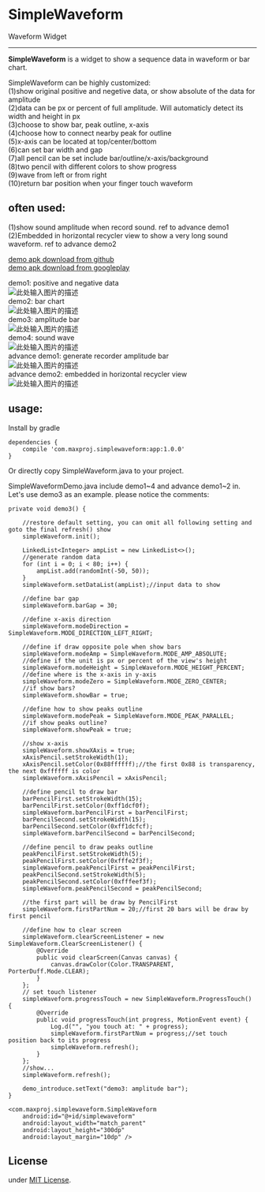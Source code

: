 ﻿# SimpleWaveform

Waveform Widget

---

**SimpleWaveform** is a widget to show a sequence data in waveform or bar chart.

SimpleWaveform can be highly customized:<br>
(1)show original positive and negetive data, or show absolute of the data for amplitude<br>
(2)data can be px or percent of full amplitude. Will automaticly detect its width and height in px<br>
(3)choose to show bar, peak outline, x-axis<br>
(4)choose how to connect nearby peak for outline<br>
(5)x-axis can be located at top/center/bottom<br>
(6)can set bar width and gap<br>
(7)all pencil can be set include bar/outline/x-axis/background<br>
(8)two pencil with different colors to show progress<br>
(9)wave from left or from right<br>
(10)return bar position when your finger touch waveform<br>


## often used:
(1)show sound amplitude when record sound. ref to advance demo1<br>
(2)Embedded in horizontal recycler view to show a very long sound waveform. ref to advance demo2<br>

[demo apk download from github](https://github.com/maxyou/SimpleWaveform/raw/master/app/app-release.apk)<br>
[demo apk download from googleplay](https://play.google.com/store/apps/details?id=maxproj.com.simplewaveform)<br>

demo1: positive and negative data<br>
![此处输入图片的描述][1]<br>
demo2: bar chart<br>
![此处输入图片的描述][2]<br>
demo3: amplitude bar<br>
![此处输入图片的描述][3]<br>
demo4: sound wave<br>
![此处输入图片的描述][4]<br>
advance demo1: generate recorder amplitude bar<br>
![此处输入图片的描述][5]<br>
advance demo2: embedded in horizontal recycler view<br>
![此处输入图片的描述][6]<br>

## usage:

Install by gradle<br>    

    dependencies {
        compile 'com.maxproj.simplewaveform:app:1.0.0'
    }

Or directly copy SimpleWaveform.java to your project.<br>
 
SimpleWaveformDemo.java include demo1~4 and advance demo1~2 in. Let's use demo3 as an example. please notice the comments:<br>

    private void demo3() {
        
        //restore default setting, you can omit all following setting and goto the final refresh() show
        simpleWaveform.init();

        LinkedList<Integer> ampList = new LinkedList<>();
        //generate random data
        for (int i = 0; i < 80; i++) {
            ampList.add(randomInt(-50, 50));
        }
        simpleWaveform.setDataList(ampList);//input data to show

        //define bar gap
        simpleWaveform.barGap = 30;

        //define x-axis direction
        simpleWaveform.modeDirection = SimpleWaveform.MODE_DIRECTION_LEFT_RIGHT;

        //define if draw opposite pole when show bars
        simpleWaveform.modeAmp = SimpleWaveform.MODE_AMP_ABSOLUTE;
        //define if the unit is px or percent of the view's height
        simpleWaveform.modeHeight = SimpleWaveform.MODE_HEIGHT_PERCENT;
        //define where is the x-axis in y-axis
        simpleWaveform.modeZero = SimpleWaveform.MODE_ZERO_CENTER;
        //if show bars?
        simpleWaveform.showBar = true;

        //define how to show peaks outline
        simpleWaveform.modePeak = SimpleWaveform.MODE_PEAK_PARALLEL;
        //if show peaks outline?
        simpleWaveform.showPeak = true;

        //show x-axis
        simpleWaveform.showXAxis = true;
        xAxisPencil.setStrokeWidth(1);
        xAxisPencil.setColor(0x88ffffff);//the first 0x88 is transparency, the next 0xffffff is color
        simpleWaveform.xAxisPencil = xAxisPencil;

        //define pencil to draw bar
        barPencilFirst.setStrokeWidth(15);
        barPencilFirst.setColor(0xff1dcf0f);
        simpleWaveform.barPencilFirst = barPencilFirst;
        barPencilSecond.setStrokeWidth(15);
        barPencilSecond.setColor(0xff1dcfcf);
        simpleWaveform.barPencilSecond = barPencilSecond;

        //define pencil to draw peaks outline
        peakPencilFirst.setStrokeWidth(5);
        peakPencilFirst.setColor(0xfffe2f3f);
        simpleWaveform.peakPencilFirst = peakPencilFirst;
        peakPencilSecond.setStrokeWidth(5);
        peakPencilSecond.setColor(0xfffeef3f);
        simpleWaveform.peakPencilSecond = peakPencilSecond;

        //the first part will be draw by PencilFirst
        simpleWaveform.firstPartNum = 20;//first 20 bars will be draw by first pencil

        //define how to clear screen
        simpleWaveform.clearScreenListener = new SimpleWaveform.ClearScreenListener() {
            @Override
            public void clearScreen(Canvas canvas) {
                canvas.drawColor(Color.TRANSPARENT, PorterDuff.Mode.CLEAR);
            }
        };
        // set touch listener
        simpleWaveform.progressTouch = new SimpleWaveform.ProgressTouch() {
            @Override
            public void progressTouch(int progress, MotionEvent event) {
                Log.d("", "you touch at: " + progress);
                simpleWaveform.firstPartNum = progress;//set touch position back to its progress
                simpleWaveform.refresh();
            }
        };
        //show...
        simpleWaveform.refresh();

        demo_introduce.setText("demo3: amplitude bar");
    }

    <com.maxproj.simplewaveform.SimpleWaveform
        android:id="@+id/simplewaveform"
        android:layout_width="match_parent"
        android:layout_height="300dp"
        android:layout_margin="10dp" />



## License<br>
under [MIT License](http://www.opensource.org/licenses/MIT).

  [1]: https://raw.githubusercontent.com/maxyou/SimpleWaveform/master/demo1.PNG
  [2]: https://raw.githubusercontent.com/maxyou/SimpleWaveform/master/demo2.PNG
  [3]: https://raw.githubusercontent.com/maxyou/SimpleWaveform/master/demo3.PNG
  [4]: https://raw.githubusercontent.com/maxyou/SimpleWaveform/master/demo4.PNG
  [5]: https://raw.githubusercontent.com/maxyou/SimpleWaveform/master/advancedemo1.gif
  [6]: https://raw.githubusercontent.com/maxyou/SimpleWaveform/master/advancedemo2.gif
